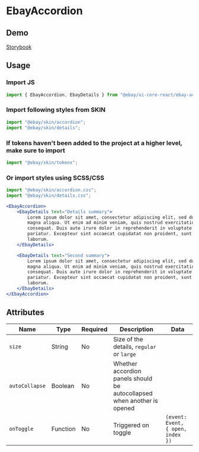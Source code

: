 # EbayAccordion

## Demo

[Storybook](https://opensource.ebay.com/ebayui-core-react/main/?path=/story/navigation-disclosure-ebay-accordion--default)

## Usage

### Import JS

```jsx harmony
import { EbayAccordion, EbayDetails } from "@ebay/ui-core-react/ebay-accordion";
```

### Import following styles from SKIN

```jsx harmony
import "@ebay/skin/accordion";
import "@ebay/skin/details";
```

### If tokens haven't been added to the project at a higher level, make sure to import

```jsx harmony
import "@ebay/skin/tokens";
```

### Or import styles using SCSS/CSS

```jsx harmony
import "@ebay/skin/accordion.css";
import "@ebay/skin/details.css";
```

```jsx harmony
<EbayAccordion>
    <EbayDetails text="Details summary">
        Lorem ipsum dolor sit amet, consectetur adipiscing elit, sed do eiusmod tempor incididunt ut labore et dolore
        magna aliqua. Ut enim ad minim veniam, quis nostrud exercitation ullamco laboris nisi ut aliquip ex ea commodo
        consequat. Duis aute irure dolor in reprehenderit in voluptate velit esse cillum dolore eu fugiat nulla
        pariatur. Excepteur sint occaecat cupidatat non proident, sunt in culpa qui officia deserunt mollit anim id est
        laborum.
    </EbayDetails>

    <EbayDetails text="Second summary">
        Lorem ipsum dolor sit amet, consectetur adipiscing elit, sed do eiusmod tempor incididunt ut labore et dolore
        magna aliqua. Ut enim ad minim veniam, quis nostrud exercitation ullamco laboris nisi ut aliquip ex ea commodo
        consequat. Duis aute irure dolor in reprehenderit in voluptate velit esse cillum dolore eu fugiat nulla
        pariatur. Excepteur sint occaecat cupidatat non proident, sunt in culpa qui officia deserunt mollit anim id est
        laborum.
    </EbayDetails>
</EbayAccordion>
```

## Attributes

| Name           | Type     | Required | Description                                                             | Data                              |
| -------------- | -------- | -------- | ----------------------------------------------------------------------- | --------------------------------- |
| `size`         | String   | No       | Size of the details, `regular` or `large`                               |                                   |
| `autoCollapse` | Boolean  | No       | Whether accordion panels should be autocollapsed when another is opened |                                   |
| `onToggle`     | Function | No       | Triggered on toggle                                                     | `(event: Event, { open, index })` |
